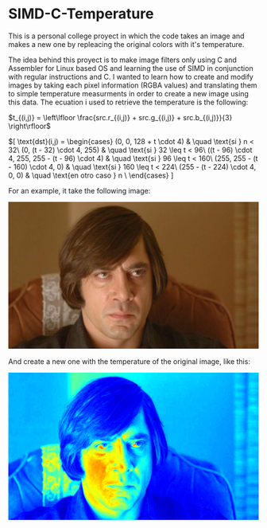 # SIMD-C-Temperature
This is a personal college proyect in which the code takes an image and makes a new one by repleacing the original colors with it's temperature.

The idea behind this proyect is to make image filters only using C and Assembler for Linux based OS and learning the use of SIMD in conjunction with regular instructions and C.
I wanted to learn how to create and modify images by taking each pixel information (RGBA values) and translating them to simple temperature measurments in order to create a new image using this data.
The ecuation i used to retrieve the temperature is the following:

$t_{(i,j)} = \left\lfloor \frac{src.r_{(i,j)} + src.g_{(i,j)} + src.b_{(i,j)}}{3} \right\rfloor$

$\[
\text{dst}(i,j) =
  \begin{cases}
    (0, 0, 128 + t \cdot 4)       & \quad \text{si } n < 32\\
    (0, (t - 32) \cdot 4, 255)      & \quad \text{si } 32 \leq t < 96\\
    ((t - 96) \cdot 4, 255, 255 - (t - 96) \cdot 4)       & \quad \text{si } 96 \leq t < 160\\
    (255, 255 - (t - 160) \cdot 4, 0)       & \quad \text{si } 160 \leq t < 224\\
    (255 - (t - 224) \cdot 4, 0, 0)       & \quad \text{en otro caso } n \\
  \end{cases}
\]


For an example, it take the following image:

![alt text](https://github.com/Mati-S/SIMD-C-Temperature/blob/main/src/img/NoCountryForOldMen.1024x600.bmp?raw=true)

And create a new one with the temperature of the original image, like this:

![alt text](https://github.com/Mati-S/SIMD-C-Temperature/blob/main/src/tests/data/resultados_nuestros/NoCountryForOldMen.1024x600.bmp.temperature.ASM.bmp?raw=true)
